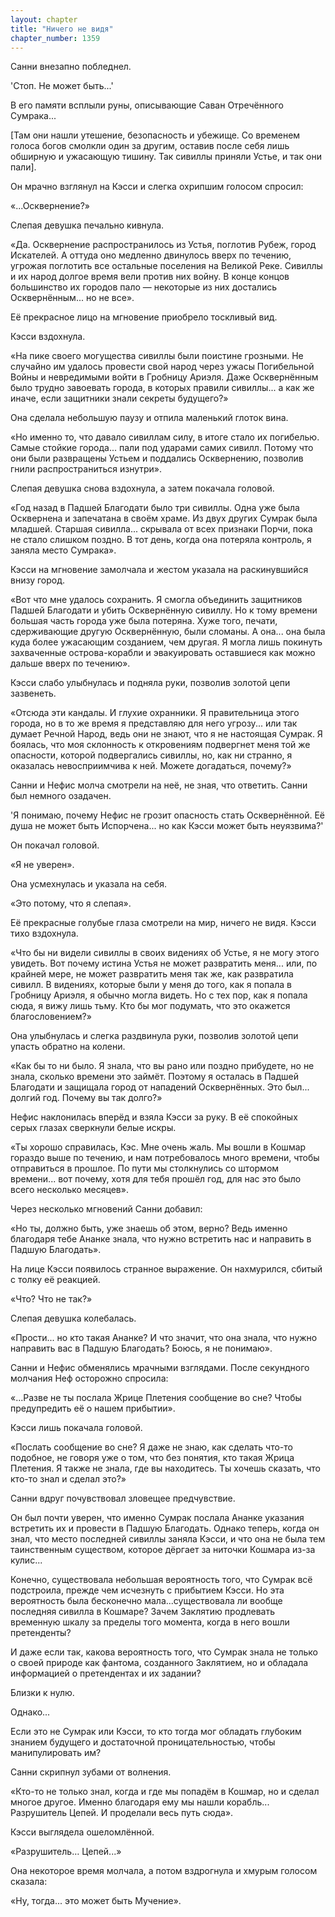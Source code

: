 ```yaml
---
layout: chapter
title: "Ничего не видя"
chapter_number: 1359
---
```


Санни внезапно побледнел.

'Стоп. Не может быть...'

В его памяти всплыли руны, описывающие Саван Отречённого Сумрака...

[Там они нашли утешение, безопасность и убежище. Со временем голоса богов смолкли один за другим, оставив после себя лишь обширную и ужасающую тишину. Так сивиллы приняли Устье, и так они пали].

Он мрачно взглянул на Кэсси и слегка охрипшим голосом спросил:

«...Осквернение?»

Слепая девушка печально кивнула.

«Да. Осквернение распространилось из Устья, поглотив Рубеж, город Искателей. А оттуда оно медленно двинулось вверх по течению, угрожая поглотить все остальные поселения на Великой Реке. Сивиллы и их народ долгое время вели против них войну. В конце концов большинство их городов пало — некоторые из них достались Осквернённым... но не все».

Её прекрасное лицо на мгновение приобрело тоскливый вид.

Кэсси вздохнула.

«На пике своего могущества сивиллы были поистине грозными. Не случайно им удалось провести свой народ через ужасы Погибельной Войны и невредимыми войти в Гробницу Ариэля. Даже Осквернённым было трудно завоевать города, в которых правили сивиллы... а как же иначе, если защитники знали секреты будущего?»

Она сделала небольшую паузу и отпила маленький глоток вина.

«Но именно то, что давало сивиллам силу, в итоге стало их погибелью. Самые стойкие города... пали под ударами самих сивилл. Потому что они были развращены Устьем и поддались Осквернению, позволив гнили распространиться изнутри».

Слепая девушка снова вздохнула, а затем покачала головой.

«Год назад в Падшей Благодати было три сивиллы. Одна уже была Осквернена и запечатана в своём храме. Из двух других Сумрак была младшей. Старшая сивилла... скрывала от всех признаки Порчи, пока не стало слишком поздно. В тот день, когда она потеряла контроль, я заняла место Сумрака».

Кэсси на мгновение замолчала и жестом указала на раскинувшийся внизу город.

«Вот что мне удалось сохранить. Я смогла объединить защитников Падшей Благодати и убить Осквернённую сивиллу. Но к тому времени большая часть города уже была потеряна. Хуже того, печати, сдерживающие другую Осквернённую, были сломаны. А она... она была куда более ужасающим созданием, чем другая. Я могла лишь покинуть захваченные острова-корабли и эвакуировать оставшиеся как можно дальше вверх по течению».

Кэсси слабо улыбнулась и подняла руки, позволив золотой цепи зазвенеть.

«Отсюда эти кандалы. И глухие охранники. Я правительница этого города, но в то же время я представляю для него угрозу... или так думает Речной Народ, ведь они не знают, что я не настоящая Сумрак. Я боялась, что моя склонность к откровениям подвергнет меня той же опасности, которой подвергались сивиллы, но, как ни странно, я оказалась невосприимчива к ней. Можете догадаться, почему?»

Санни и Нефис молча смотрели на неё, не зная, что ответить. Санни был немного озадачен.

'Я понимаю, почему Нефис не грозит опасность стать Осквернённой. Её душа не может быть Испорчена... но как Кэсси может быть неуязвима?'

Он покачал головой.

«Я не уверен».

Она усмехнулась и указала на себя.

«Это потому, что я слепая».

Её прекрасные голубые глаза смотрели на мир, ничего не видя. Кэсси тихо вздохнула.

«Что бы ни видели сивиллы в своих видениях об Устье, я не могу этого увидеть. Вот почему истина Устья не может развратить меня... или, по крайней мере, не может развратить меня так же, как развратила сивилл. В видениях, которые были у меня до того, как я попала в Гробницу Ариэля, я обычно могла видеть. Но с тех пор, как я попала сюда, я вижу лишь тьму. Кто бы мог подумать, что это окажется благословением?»

Она улыбнулась и слегка раздвинула руки, позволив золотой цепи упасть обратно на колени.

«Как бы то ни было. Я знала, что вы рано или поздно прибудете, но не знала, сколько времени это займёт. Поэтому я осталась в Падшей Благодати и защищала город от нападений Осквернённых. Это был... долгий год. Почему вы так долго?»

Нефис наклонилась вперёд и взяла Кэсси за руку. В её спокойных серых глазах сверкнули белые искры.

«Ты хорошо справилась, Кэс. Мне очень жаль. Мы вошли в Кошмар гораздо выше по течению, и нам потребовалось много времени, чтобы отправиться в прошлое. По пути мы столкнулись со штормом времени... вот почему, хотя для тебя прошёл год, для нас это было всего несколько месяцев».

Через несколько мгновений Санни добавил:

«Но ты, должно быть, уже знаешь об этом, верно? Ведь именно благодаря тебе Ананке знала, что нужно встретить нас и направить в Падшую Благодать».

На лице Кэсси появилось странное выражение. Он нахмурился, сбитый с толку её реакцией.

«Что? Что не так?»

Слепая девушка колебалась.

«Прости... но кто такая Ананке? И что значит, что она знала, что нужно направить вас в Падшую Благодать? Боюсь, я не понимаю».

Санни и Нефис обменялись мрачными взглядами. После секундного молчания Неф осторожно спросила:

«...Разве не ты послала Жрице Плетения сообщение во сне? Чтобы предупредить её о нашем прибытии».

Кэсси лишь покачала головой.

«Послать сообщение во сне? Я даже не знаю, как сделать что-то подобное, не говоря уже о том, что без понятия, кто такая Жрица Плетения. Я также не знала, где вы находитесь. Ты хочешь сказать, что кто-то знал и сделал это?»

Санни вдруг почувствовал зловещее предчувствие.

Он был почти уверен, что именно Сумрак послала Ананке указания встретить их и провести в Падшую Благодать. Однако теперь, когда он знал, что место последней сивиллы заняла Кэсси, и что она не была тем таинственным существом, которое дёргает за ниточки Кошмара из-за кулис...

Конечно, существовала небольшая вероятность того, что Сумрак всё подстроила, прежде чем исчезнуть с прибытием Кэсси. Но эта вероятность была бесконечно мала...существовала ли вообще последняя сивилла в Кошмаре? Зачем Заклятию продлевать временную шкалу за пределы того момента, когда в него вошли претенденты?

И даже если так, какова вероятность того, что Сумрак знала не только о своей природе как фантома, созданного Заклятием, но и обладала информацией о претендентах и их задании?

Близки к нулю.

Однако...

Если это не Сумрак или Кэсси, то кто тогда мог обладать глубоким знанием будущего и достаточной проницательностью, чтобы манипулировать им?

Санни скрипнул зубами от волнения.

«Кто-то не только знал, когда и где мы попадём в Кошмар, но и сделал многое другое. Именно благодаря ему мы нашли корабль... Разрушитель Цепей. И проделали весь путь сюда».

Кэсси выглядела ошеломлённой.

«Разрушитель… Цепей...»

Она некоторое время молчала, а потом вздрогнула и хмурым голосом сказала:

«Ну, тогда... это может быть Мучение».